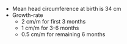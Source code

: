 - Mean head circumference at birth is 34 cm
- Growth-rate
	- 2 cm/m for first 3 months
	- 1 cm/m for 3-6 months
	- 0.5 cm/m for remaining 6 months